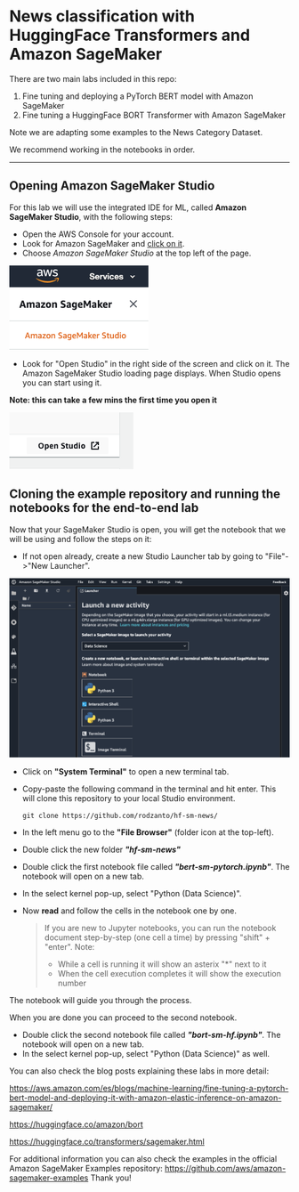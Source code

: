 # News classification with HuggingFace Transformers and Amazon SageMaker

There are two main labs included in this repo:
1. Fine tuning and deploying a PyTorch BERT model with Amazon SageMaker
2. Fine tuning a HuggingFace BORT Transformer with Amazon SageMaker

Note we are adapting some examples to the News Category Dataset.

We recommend working in the notebooks in order.

---

## **Opening Amazon SageMaker Studio**

For this lab we will use the integrated IDE for ML, called **Amazon SageMaker Studio**, with the following steps:
* Open the AWS Console for your account.
* Look for Amazon SageMaker and [click on it](https://eu-west-1.console.aws.amazon.com/sagemaker/home?region=eu-west-1#/landing).
* Choose *Amazon SageMaker Studio* at the top left of the page.

![Amazon Sagemaker Studio](./images/screen2.png)

* Look for "Open Studio" in the right side of the screen and click on it. The Amazon SageMaker Studio loading page displays. When Studio opens you can start using it. 

**Note: this can take a few mins the first time you open it**

![Open Studio](./images/screen1.png)

## **Cloning the example repository and running the notebooks for the end-to-end lab**

Now that your SageMaker Studio is open, you will get the notebook that we will be using and follow the steps on it:
* If not open already, create a new Studio Launcher tab by going to "File"->"New Launcher".

![screen3](./images/screen3.png)

* Click on **"System Terminal"** to open a new terminal tab.
* Copy-paste the following command in the terminal and hit enter. This will clone this repository to your local Studio environment.
    ```
    git clone https://github.com/rodzanto/hf-sm-news/
    ```

* In the left menu go to the **"File Browser"** (folder icon at the top-left).
* Double click the new folder ***"hf-sm-news"***
* Double click the first notebook file called ***"bert-sm-pytorch.ipynb"***. The notebook will open on a new tab.
* In the select kernel pop-up, select "Python (Data Science)".
* Now **read** and follow the cells in the notebook one by one.
    > If you are new to Jupyter notebooks, you can run the notebook document step-by-step (one cell a time) by pressing "shift" + "enter". Note:
    > * While a cell is running it will show an asterix "*" next to it
    > * When the cell execution completes it will show the execution number

The notebook will guide you through the process.

When you are done you can proceed to the second notebook.

* Double click the second notebook file called ***"bort-sm-hf.ipynb"***. The notebook will open on a new tab.
* In the select kernel pop-up, select "Python (Data Science)" as well.

You can also check the blog posts explaining these labs in more detail:

https://aws.amazon.com/es/blogs/machine-learning/fine-tuning-a-pytorch-bert-model-and-deploying-it-with-amazon-elastic-inference-on-amazon-sagemaker/

https://huggingface.co/amazon/bort

https://huggingface.co/transformers/sagemaker.html

For additional information you can also check the examples in the official Amazon SageMaker Examples repository: https://github.com/aws/amazon-sagemaker-examples
Thank you!
